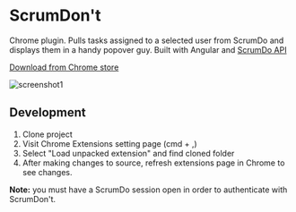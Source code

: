 # ScrumDon't

Chrome plugin. Pulls tasks assigned to a selected user from ScrumDo and displays them in a handy popover guy. Built with Angular and [ScrumDo API](https://www.scrumdo.com/api/v2/docs)

[Download from Chrome store](https://chrome.google.com/webstore/detail/knlaapcpkncccknkokgehkeekmflnnan)

![screenshot1](http://cl.ly/WaoE/screenshot1.png)

## Development

1. Clone project
2. Visit Chrome Extensions setting page (cmd + ,)
3. Select "Load unpacked extension" and find cloned folder
4. After making changes to source, refresh extensions page in Chrome to see changes. 

**Note:** you must have a ScrumDo session open in order to authenticate with ScrumDon't. 
